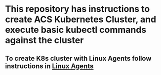 # This repository has instructions to create ACS Kubernetes Cluster, and execute basic kubectl commands against the cluster
## To create K8s cluster with Linux Agents follow instructions in [Linux Agents](./linux-agents.md)
##